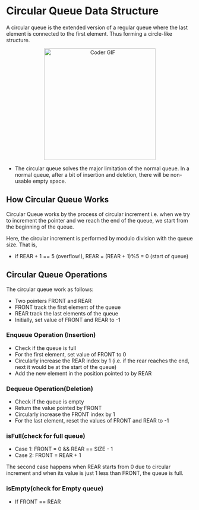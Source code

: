 # Circular Queue Data Structure
A circular queue is the extended version of a regular queue where the last element is connected to the first element. Thus forming a circle-like structure.

<p  align="center"><img src="https://cdn.programiz.com/sites/tutorial2program/files/circular-increment.png" alt="Coder GIF" width="300" height="300">

* The circular queue solves the major limitation of the normal queue. In a normal queue, after a bit of insertion and deletion, there will be non-usable empty space.
  
## How Circular Queue Works
Circular Queue works by the process of circular increment i.e. when we try to increment the pointer and we reach the end of the queue, we start from the beginning of the queue.

Here, the circular increment is performed by modulo division with the queue size. That is,
  * if REAR + 1 == 5 (overflow!), REAR = (REAR + 1)%5 = 0 (start of queue)
  
## Circular Queue Operations
The circular queue work as follows:

* Two pointers FRONT and REAR
* FRONT track the first element of the queue
* REAR track the last elements of the queue
* Initially, set value of FRONT and REAR to -1
  
### Enqueue Operation (Insertion)
* Check if the queue is full
* For the first element, set value of FRONT to 0
* Circularly increase the REAR index by 1 (i.e. if the rear reaches the end, next it would be at the start of the queue)
* Add the new element in the position pointed to by REAR
  
### Dequeue Operation(Deletion)
* Check if the queue is empty
* Return the value pointed by FRONT
* Circularly increase the FRONT index by 1
* For the last element, reset the values of FRONT and REAR to -1
  
### isFull(check for full queue)  
* Case 1: FRONT = 0 && REAR == SIZE - 1
* Case 2: FRONT = REAR + 1

The second case happens when REAR starts from 0 due to circular increment and when its value is just 1 less than FRONT, the queue is full.
  
### isEmpty(check for Empty queue)
* If FRONT == REAR

